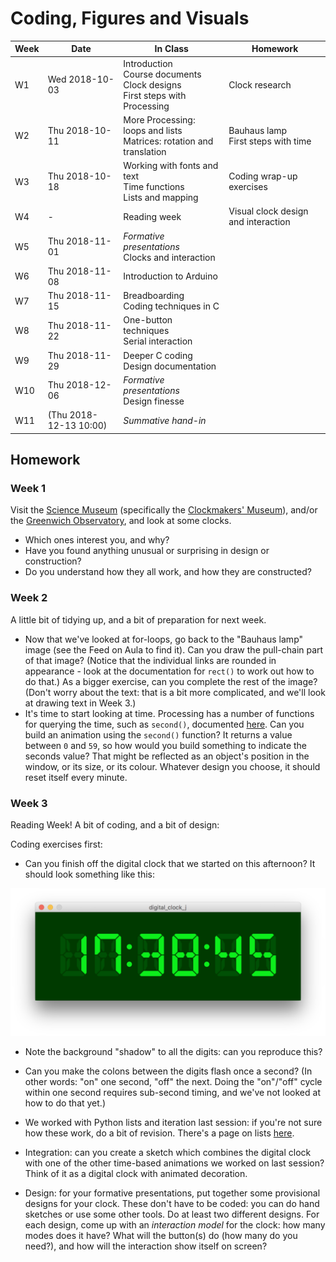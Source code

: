# Coding, Figures and Visuals

| Week | Date | In Class | Homework |
| ---  | ---  | ---      | ---      |
|  W1 | Wed 2018-10-03 | Introduction<BR>Course documents<BR>Clock designs<BR>First steps with Processing | Clock research |
|  W2 | Thu 2018-10-11 | More Processing: loops and lists<BR>Matrices: rotation and translation | Bauhaus lamp<BR>First steps with time |
|  W3 | Thu 2018-10-18 | Working with fonts and text<BR>Time functions<BR>Lists and mapping | Coding wrap-up exercises |
|  W4 | - | Reading week | Visual clock design and interaction |
|  W5 | Thu 2018-11-01 | *Formative presentations*<BR>Clocks and interaction | |
|  W6 | Thu 2018-11-08 | Introduction to Arduino | |
|  W7 | Thu 2018-11-15 | Breadboarding<BR>Coding techniques in C | |
|  W8 | Thu 2018-11-22 | One-button techniques<BR>Serial interaction | |
|  W9 | Thu 2018-11-29 | Deeper C coding<BR>Design documentation | |
| W10 | Thu 2018-12-06 | *Formative presentations*<BR>Design finesse | |
| W11 | (Thu 2018-12-13 10:00) | *Summative hand-in* | |

## Homework

### Week 1

Visit the [Science Museum](https://www.sciencemuseum.org.uk/) (specifically the [Clockmakers' Museum](https://www.sciencemuseum.org.uk/see-and-do/clockmakers-museum)), and/or the [Greenwich Observatory](https://www.rmg.co.uk/royal-observatory), and look at some clocks.

- Which ones interest you, and why?
- Have you found anything unusual or surprising in design or construction?
- Do you understand how they all work, and how they are constructed?

### Week 2

A little bit of tidying up, and a bit of preparation for next week.

- Now that we've looked at for-loops, go back to the "Bauhaus lamp" image (see the Feed on Aula to find it). Can you draw the pull-chain part of that image? (Notice that the individual links are rounded in appearance - look at the documentation for `rect()` to work out how to do that.) As a bigger exercise, can you complete the rest of the image? (Don't worry about the text: that is a bit more complicated, and we'll look at drawing text in Week 3.)
- It's time to start looking at time. Processing has a number of functions for querying the time, such as `second()`, documented [here](https://py.processing.org/reference/second.html). Can you build an animation using the `second()` function? It returns a value between `0` and `59`, so how would you build something to indicate the seconds value? That might be reflected as an object's position in the window, or its size, or its colour. Whatever design you choose, it should reset itself every minute.

### Week 3

Reading Week! A bit of coding, and a bit of design:

Coding exercises first:

- Can you finish off the digital clock that we started on this afternoon? It should look something like this:

![Digital Clock](https://raw.githubusercontent.com/codezoners/USE18103/master/images/clock.png)

- Note the background "shadow" to all the digits: can you reproduce this?
  
- Can you make the colons between the digits flash once a second? (In other words: "on" one second, "off" the next. Doing the "on"/"off" cycle within one second requires sub-second timing, and we've not looked at how to do that yet.)

- We worked with Python lists and iteration last session: if you're not sure how these work, do a bit of revision. There's a page on lists [here](https://www.w3schools.com/python/python_lists.asp).

- Integration: can you create a sketch which combines the digital clock with one of the other time-based animations we worked on last session? Think of it as a digital clock with animated decoration.

- Design: for your formative presentations, put together some provisional designs for your clock. These don't have to be coded: you can do hand sketches or use some other tools. Do at least two different designs. For each design, come up with an *interaction model* for the clock: how many modes does it have? What will the button(s) do (how many do you need?), and how will the interaction show itself on screen?
